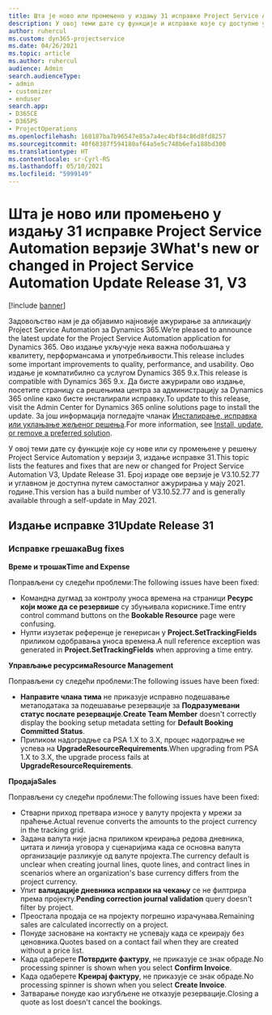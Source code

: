 ```yaml
---
title: Шта је ново или промењено у издању 31 исправке Project Service Automation верзије 3
description: У овој теми дате су функције и исправке које су доступне у издању 31 исправке за Project Service Automation верзије 3.
author: ruhercul
ms.custom: dyn365-projectservice
ms.date: 04/26/2021
ms.topic: article
ms.author: ruhercul
audience: Admin
search.audienceType:
- admin
- customizer
- enduser
search.app:
- D365CE
- D365PS
- ProjectOperations
ms.openlocfilehash: 160187ba7b96547e85a7a4ec4bf84c86d8fd8257
ms.sourcegitcommit: 40f68387f594180af64a5e5c748b6efa188bd300
ms.translationtype: HT
ms.contentlocale: sr-Cyrl-RS
ms.lasthandoff: 05/10/2021
ms.locfileid: "5999149"
---
```

# <a name="whats-new-or-changed-in-project-service-automation-update-release-31-v3"></a><span data-ttu-id="a431c-103">Шта је ново или промењено у издању 31 исправке Project Service Automation верзије 3</span><span class="sxs-lookup"><span data-stu-id="a431c-103">What's new or changed in Project Service Automation Update Release 31, V3</span></span>

[!include [banner](../includes/psa-now-project-operations.md)]

<span data-ttu-id="a431c-104">Задовољство нам је да објавимо најновије ажурирање за апликацију Project Service Automation за Dynamics 365.</span><span class="sxs-lookup"><span data-stu-id="a431c-104">We’re pleased to announce the latest update for the Project Service Automation application for Dynamics 365.</span></span> <span data-ttu-id="a431c-105">Ово издање укључује нека важна побољшања у квалитету, перформансама и употребљивости.</span><span class="sxs-lookup"><span data-stu-id="a431c-105">This release includes some important improvements to quality, performance, and usability.</span></span> <span data-ttu-id="a431c-106">Ово издање је компатибилно са услугом Dynamics 365 9.x.</span><span class="sxs-lookup"><span data-stu-id="a431c-106">This release is compatible with Dynamics 365 9.x.</span></span> <span data-ttu-id="a431c-107">Да бисте ажурирали ово издање, посетите страницу са решењима центра за администрацију за Dynamics 365 online како бисте инсталирали исправку.</span><span class="sxs-lookup"><span data-stu-id="a431c-107">To update to this release, visit the Admin Center for Dynamics 365 online solutions page to install the update.</span></span> <span data-ttu-id="a431c-108">За још информација погледајте чланак [Инсталирање, исправка или уклањање жељеног решења](/power-platform/admin/install-remove-preferred-solution).</span><span class="sxs-lookup"><span data-stu-id="a431c-108">For more information, see [Install, update, or remove a preferred solution](/power-platform/admin/install-remove-preferred-solution).</span></span>

<span data-ttu-id="a431c-109">У овој теми дате су функције које су нове или су промењене у решењу Project Service Automation у верзији 3, издање исправке 31.</span><span class="sxs-lookup"><span data-stu-id="a431c-109">This topic lists the features and fixes that are new or changed for Project Service Automation V3, Update Release 31.</span></span> <span data-ttu-id="a431c-110">Број израде ове верзије је V3.10.52.77 и углавном је доступна путем самосталног ажурирања у мају 2021. године.</span><span class="sxs-lookup"><span data-stu-id="a431c-110">This version has a build number of V3.10.52.77 and is generally available through a self-update in May 2021.</span></span>

## <a name="update-release-31"></a><span data-ttu-id="a431c-111">Издање исправке 31</span><span class="sxs-lookup"><span data-stu-id="a431c-111">Update Release 31</span></span>

### <a name="bug-fixes"></a><span data-ttu-id="a431c-112">Исправке грешака</span><span class="sxs-lookup"><span data-stu-id="a431c-112">Bug fixes</span></span>

<span data-ttu-id="a431c-113">**Време и трошак**</span><span class="sxs-lookup"><span data-stu-id="a431c-113">**Time and Expense**</span></span>

<span data-ttu-id="a431c-114">Поправљени су следећи проблеми:</span><span class="sxs-lookup"><span data-stu-id="a431c-114">The following issues have been fixed:</span></span>

- <span data-ttu-id="a431c-115">Командна дугмад за контролу уноса времена на страници **Ресурс који може да се резервише** су збуњивала кориснике.</span><span class="sxs-lookup"><span data-stu-id="a431c-115">Time entry control command buttons on the **Bookable Resource** page were confusing.</span></span>
- <span data-ttu-id="a431c-116">Нулти изузетак референце је генерисан у **Project.SetTrackingFields** приликом одобравања уноса времена.</span><span class="sxs-lookup"><span data-stu-id="a431c-116">A null reference exception was generated in **Project.SetTrackingFields** when approving a time entry.</span></span>

<span data-ttu-id="a431c-117">**Управљање ресурсима**</span><span class="sxs-lookup"><span data-stu-id="a431c-117">**Resource Management**</span></span>

<span data-ttu-id="a431c-118">Поправљени су следећи проблеми:</span><span class="sxs-lookup"><span data-stu-id="a431c-118">The following issues have been fixed:</span></span>

- <span data-ttu-id="a431c-119">**Направите члана тима** не приказује исправно подешавање метаподатака за подешавање резервације за **Подразумевани статус послате резервације**.</span><span class="sxs-lookup"><span data-stu-id="a431c-119">**Create Team Member** doesn't correctly display the booking setup metadata setting for **Default Booking Committed Status**.</span></span>
- <span data-ttu-id="a431c-120">Приликом надоградње са PSA 1.X to 3.X, процес надоградње не успева на **UpgradeResourceRequirements**.</span><span class="sxs-lookup"><span data-stu-id="a431c-120">When upgrading from PSA 1.X to 3.X, the upgrade process fails at **UpgradeResourceRequirements**.</span></span>


<span data-ttu-id="a431c-121">**Продаја**</span><span class="sxs-lookup"><span data-stu-id="a431c-121">**Sales**</span></span>

<span data-ttu-id="a431c-122">Поправљени су следећи проблеми:</span><span class="sxs-lookup"><span data-stu-id="a431c-122">The following issues have been fixed:</span></span>

- <span data-ttu-id="a431c-123">Стварни приход претвара износе у валуту пројекта у мрежи за праћење.</span><span class="sxs-lookup"><span data-stu-id="a431c-123">Actual revenue converts the amounts to the project currency in the tracking grid.</span></span>
- <span data-ttu-id="a431c-124">Задана валута није јасна приликом креирања редова дневника, цитата и линија уговора у сценаријима када се основна валута организације разликује од валуте пројекта.</span><span class="sxs-lookup"><span data-stu-id="a431c-124">The currency default is unclear when creating journal lines, quote lines, and contract lines in scenarios where an organization's base currency differs from the project currency.</span></span>
- <span data-ttu-id="a431c-125">Упит **валидације дневника исправки на чекању** се не филтрира према пројекту.</span><span class="sxs-lookup"><span data-stu-id="a431c-125">**Pending correction journal validation** query doesn't filter by project.</span></span>
- <span data-ttu-id="a431c-126">Преостала продаја се на пројекту погрешно израчунава.</span><span class="sxs-lookup"><span data-stu-id="a431c-126">Remaining sales are calculated incorrectly on a project.</span></span>
- <span data-ttu-id="a431c-127">Понуде засноване на контакту не успевају када се креирају без ценовника.</span><span class="sxs-lookup"><span data-stu-id="a431c-127">Quotes based on a contact fail when they are created without a price list.</span></span>
- <span data-ttu-id="a431c-128">Када одаберете **Потврдите фактуру**, не приказује се знак обраде.</span><span class="sxs-lookup"><span data-stu-id="a431c-128">No processing spinner is shown when you select **Confirm Invoice**.</span></span>
- <span data-ttu-id="a431c-129">Када одаберете **Креирај фактуру**, не приказује се знак обраде.</span><span class="sxs-lookup"><span data-stu-id="a431c-129">No processing spinner is shown when you select **Create Invoice**.</span></span>
- <span data-ttu-id="a431c-130">Затварање понуде као изгубљене не отказује резервације.</span><span class="sxs-lookup"><span data-stu-id="a431c-130">Closing a quote as lost doesn't cancel the bookings.</span></span>







